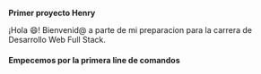 <strong>Primer proyecto Henry</strong>

¡Hola 😄! Bienvenid@ a parte de mi preparacion para la carrera de Desarrollo Web Full Stack.


<h4>Empecemos por la primera line de comandos</h4>

